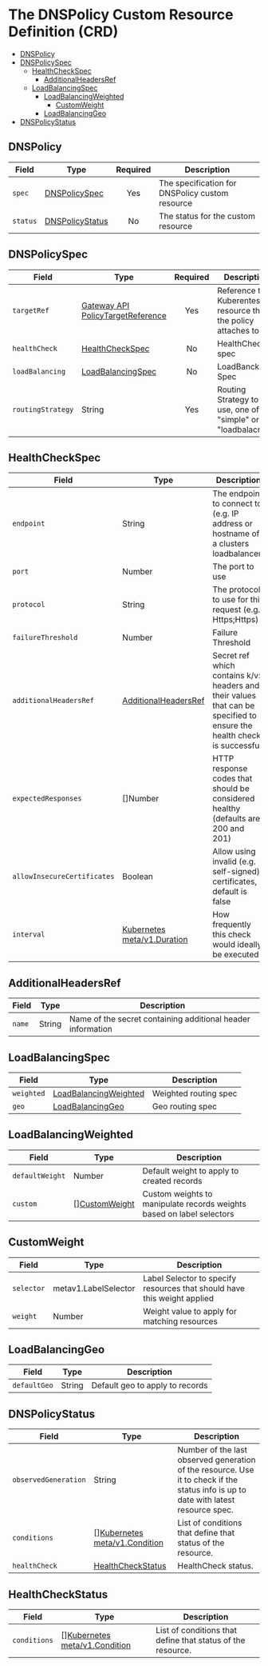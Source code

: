 # The DNSPolicy Custom Resource Definition (CRD)

- [DNSPolicy](#DNSPolicy)
- [DNSPolicySpec](#dnspolicyspec)
    - [HealthCheckSpec](#healthcheckspec)
      - [AdditionalHeadersRef](#additionalheadersref)
    - [LoadBalancingSpec](#loadbalancingspec)
      - [LoadBalancingWeighted](#loadbalancingweighted)
        - [CustomWeight](#customweight)
      - [LoadBalancingGeo](#loadbalancinggeo)
- [DNSPolicyStatus](#dnspolicystatus)

## DNSPolicy

| **Field** | **Type**                                       | **Required** | **Description**                                |
|-----------|------------------------------------------------|:------------:|------------------------------------------------|
| `spec`    | [DNSPolicySpec](#dnspolicyspec)     |    Yes       | The specification for DNSPolicy custom resource |
| `status`  | [DNSPolicyStatus](#dnspolicystatus) |      No      | The status for the custom resource             | 

## DNSPolicySpec

| **Field**         | **Type**                                                                                                                                    |  **Required**  | **Description**                                                |
|-------------------|---------------------------------------------------------------------------------------------------------------------------------------------|:--------------:|----------------------------------------------------------------|
| `targetRef`       | [Gateway API PolicyTargetReference](https://gateway-api.sigs.k8s.io/geps/gep-713/?h=policytargetreference#policy-targetref-api)    |      Yes       | Reference to a Kuberentes resource that the policy attaches to |
| `healthCheck`     | [HealthCheckSpec](#healthcheckspec)                                                                                                         |       No       | HealthCheck spec                                               |
| `loadBalancing`   | [LoadBalancingSpec](#loadbalancingspec)                                                                                                     |       No       | LoadBancking Spec                                              |
| `routingStrategy` | String                                                                                                                                      |      Yes       | Routing Strategy to use, one of "simple" or "loadbalacned"     |

## HealthCheckSpec

| **Field**                   | **Type**                                      | **Description**                                                                                                        |
|-----------------------------|-----------------------------------------------|------------------------------------------------------------------------------------------------------------------------|
| `endpoint`                  | String                                        | The endpoint to connect to (e.g. IP address or hostname of a clusters loadbalancer)                                    |
| `port`                      | Number                                        | The port to use                                                                                                        |
| `protocol`                  | String                                        | The protocol to use for this request (e.g. Https;Https)                                                                |
| `failureThreshold`          | Number                                        | Failure Threshold                                                                                                      |
| `additionalHeadersRef`      | [AdditionalHeadersRef](#additionalheadersref) | Secret ref which contains k/v: headers and their values that can be specified to ensure the health check is successful |
| `expectedResponses`         | []Number                                      | HTTP response codes that should be considered healthy (defaults are 200 and 201)                                       |
| `allowInsecureCertificates` | Boolean                                       | Allow using invalid (e.g. self-signed) certificates, default is false                                                  |
| `interval`                  | [Kubernetes meta/v1.Duration](https://pkg.go.dev/k8s.io/apimachinery/pkg/apis/meta/v1#Duration)                                          | How frequently this check would ideally be executed                                                                    |

## AdditionalHeadersRef

| **Field** | **Type**   | **Description**                                             |
|-----------|------------|-------------------------------------------------------------|
| `name`    | String     | Name of the secret containing additional header information |

## LoadBalancingSpec

| **Field**  | **Type**                                        | **Description**       |
|------------|-------------------------------------------------|-----------------------|
| `weighted` | [LoadBalancingWeighted](#loadbalancingweighted) | Weighted routing spec |
| `geo`      | [LoadBalancingGeo](#loadbalancinggeo)           | Geo routing spec      |

## LoadBalancingWeighted

| **Field**       | **Type**                         | **Description**                                                       |
|-----------------|----------------------------------|-----------------------------------------------------------------------|
| `defaultWeight` | Number                           | Default weight to apply to created records                            |
| `custom`        | [][CustomWeight](#customweight)  | Custom weights to manipulate records weights based on label selectors |

## CustomWeight

| **Field**  | **Type**             | **Description**                                                          |
|------------|----------------------|--------------------------------------------------------------------------|
| `selector` | metav1.LabelSelector | Label Selector to specify resources that should have this weight applied |
| `weight`   | Number               | Weight value to apply for matching resources                             |

## LoadBalancingGeo

| **Field**    | **Type** | **Description**                 |
|--------------|----------|---------------------------------|
| `defaultGeo` | String   | Default geo to apply to records |

## DNSPolicyStatus

| **Field**            | **Type**                                                                                                  | **Description**                                                                                                                     |
|----------------------|-----------------------------------------------------------------------------------------------------------|-------------------------------------------------------------------------------------------------------------------------------------|
| `observedGeneration` | String                                                                                                    | Number of the last observed generation of the resource. Use it to check if the status info is up to date with latest resource spec. |
| `conditions`         | [][Kubernetes meta/v1.Condition](https://pkg.go.dev/k8s.io/apimachinery/pkg/apis/meta/v1#Condition)       | List of conditions that define that status of the resource.                                                                         |
| `healthCheck`        | [HealthCheckStatus](#healthcheckstatus)                                                                   | HealthCheck status.                                                                                                                 |

## HealthCheckStatus

| **Field**     | **Type**                          | **Description**                                                                                                                     |
|---------------|-----------------------------------|-------------------------------------------------------------------------------------------------------------------------------------|
| `conditions`  | [][Kubernetes meta/v1.Condition](https://pkg.go.dev/k8s.io/apimachinery/pkg/apis/meta/v1#Condition)  | List of conditions that define that status of the resource.<br/>                                                                         |
